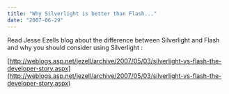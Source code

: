 ```yaml
---
title: "Why Silverlight is better than Flash..."
date: "2007-06-29"
---
```


Read Jesse Ezells blog about the difference between Silverlight and Flash and why you should consider using Silverlight :

[http://weblogs.asp.net/jezell/archive/2007/05/03/silverlight-vs-flash-the-developer-story.aspx](http://weblogs.asp.net/jezell/archive/2007/05/03/silverlight-vs-flash-the-developer-story.aspx)
